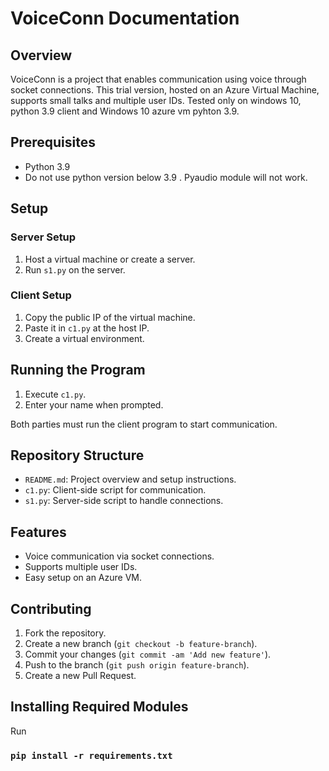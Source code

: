 # VoiceConn Documentation

## Overview

VoiceConn is a project that enables communication using voice through socket connections. This trial version, hosted on an Azure Virtual Machine, supports small talks and multiple user IDs.
Tested only on windows 10, python 3.9 client and Windows 10 azure vm pyhton 3.9.

## Prerequisites

- Python 3.9
- Do not use python version below 3.9 . Pyaudio module will not work.

## Setup

### Server Setup

1. Host a virtual machine or create a server.
2. Run `s1.py` on the server.

### Client Setup

1. Copy the public IP of the virtual machine.
2. Paste it in `c1.py` at the host IP.
3. Create a virtual environment.

## Running the Program


1. Execute `c1.py`.
2. Enter your name when prompted.

Both parties must run the client program to start communication.

## Repository Structure

- `README.md`: Project overview and setup instructions.
- `c1.py`: Client-side script for communication.
- `s1.py`: Server-side script to handle connections.


## Features

- Voice communication via socket connections.
- Supports multiple user IDs.
- Easy setup on an Azure VM.

## Contributing

1. Fork the repository.
2. Create a new branch (`git checkout -b feature-branch`).
3. Commit your changes (`git commit -am 'Add new feature'`).
4. Push to the branch (`git push origin feature-branch`).
5. Create a new Pull Request.

## Installing Required Modules

Run

### `pip install -r requirements.txt`


